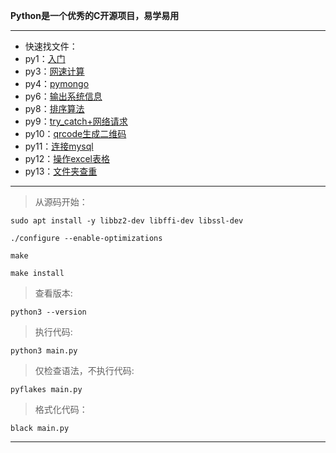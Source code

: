 **Python是一个优秀的C开源项目，易学易用**
*****
- 快速找文件：
- py1：[入门](https://github.com/foreverlz1111/mymy_python/blob/master/py1/py1.py)
- py3：[网速计算](https://github.com/foreverlz1111/mymy_python/blob/master/py3/main.py)
- py4：[pymongo](https://github.com/foreverlz1111/mymy_python/blob/master/py4/main.py)
- py6：[输出系统信息](https://github.com/foreverlz1111/mymy_python/blob/master/py6/main.py)
- py8：[排序算法](https://github.com/foreverlz1111/mymy_python/blob/master/py8/main.py)
- py9：[try_catch+网络请求](https://github.com/foreverlz1111/mymy_python/blob/master/py9/main.py)
- py10：[qrcode生成二维码](https://github.com/foreverlz1111/mymy_python/blob/master/py10/main.py)
- py11：[连接mysql](https://github.com/foreverlz1111/project_c/blob/main/city.py)
- py12：[操作excel表格](https://github.com/foreverlz1111/mymy_python/tree/master/py12)
- py13：[文件夹查重](https://github.com/foreverlz1111/mymy_python/tree/master/py13)
*****
> 从源码开始：

   ```
   sudo apt install -y libbz2-dev libffi-dev libssl-dev
   ```

   ```
   ./configure --enable-optimizations
   ```

   ```
   make
   ```

   ```
   make install
   ```

> 查看版本:

   ```
   python3 --version
   ```

> 执行代码:

   ```
   python3 main.py
   ```

> 仅检查语法，不执行代码:

   ```
   pyflakes main.py
   ```
   
> 格式化代码：

   ```
   black main.py
   ```
	
*****

